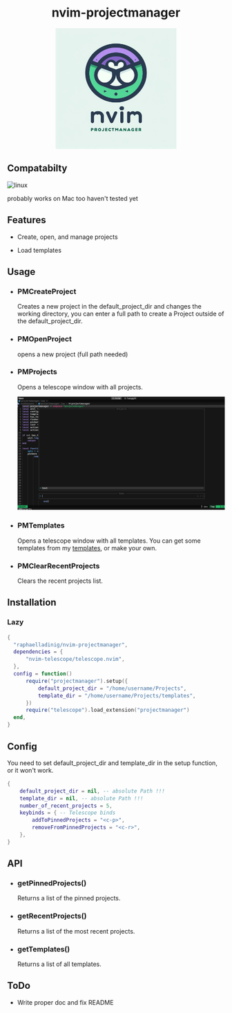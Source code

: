 <div align="center">
<h1>nvim-projectmanager</h1>
<img height="280" src="./assets/logo.jpg"/>
</div>

## Compatabilty

![linux](https://img.shields.io/badge/Linux-FCC624?style=for-the-badge&logo=linux&logoColor=black)

probably works on Mac too haven't tested yet

## Features

- Create, open, and manage projects

- Load templates

## Usage

- ### PMCreateProject

  Creates a new project in the default_project_dir and changes the working directory, you can enter a full path to create a Project outside of the default_project_dir.

- ### PMOpenProject
    
  opens a new project (full path needed)

- ### PMProjects

  Opens a telescope window with all projects.

  ![screenshot](./assets/screenshot-2024-03-08-16-32-36.png)

- ### PMTemplates

  Opens a telescope window with all templates.
  You can get some templates from my [templates](https://github.com/raphaelladinig/templates), or make your own.

- ### PMClearRecentProjects

  Clears the recent projects list.

## Installation

### Lazy

```lua
{
  "raphaelladinig/nvim-projectmanager",
  dependencies = {
      "nvim-telescope/telescope.nvim",
  },
  config = function()
      require("projectmanager").setup({
          default_project_dir = "/home/username/Projects",
          template_dir = "/home/username/Projects/templates",
      })
      require("telescope").load_extension("projectmanager")
  end,
}
```

## Config

You need to set default_project_dir and template_dir in the setup function, or it won't work.

```lua
{
    default_project_dir = nil, -- absolute Path !!!
    template_dir = nil, -- absolute Path !!!
    number_of_recent_projects = 5,
    keybinds = { -- Telescope binds
        addToPinnedProjects = "<c-p>",
        removeFromPinnedProjects = "<c-r>",
    },
}
```

## API

- ### getPinnedProjects()

  Returns a list of the pinned projects.

- ### getRecentProjects()

  Returns a list of the most recent projects.

- ### getTemplates()

  Returns a list of all templates.

## ToDo

- Write proper doc and fix README

